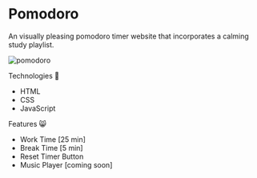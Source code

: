 # Pomodoro
 An visually pleasing pomodoro timer website that incorporates a calming study playlist.


![pomodoro](https://user-images.githubusercontent.com/85073401/216035513-f219cdc1-e031-43cb-b0b6-9a97842e40c1.gif)


Technologies 🐹
- HTML
- CSS
- JavaScript

Features 😸
- Work Time [25 min]
- Break Time [5 min]
- Reset Timer Button
- Music Player [coming soon]
